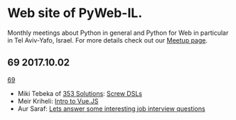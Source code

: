 # Web site of PyWeb-IL.

Monthly meetings about Python in general and Python for Web in particular in Tel Aviv-Yafo, Israel.
For more details check out our [Meetup page](https://www.meetup.com/PyWeb-IL/).

## 69 2017.10.02

[69](https://www.meetup.com/PyWeb-IL/events/243515877)

* Miki Tebeka of [353 Solutions](http://www.353solutions.com/): [Screw DSLs](https://github.com/tebeka/talks/tree/master/screw-dsls)
* Meir Kriheli: [Intro to Vue.JS](http://meirkriheli.com/en/talks/#vuejs)
* Aur Saraf: [Lets answer some interesting job interview questions](https://www.dropbox.com/sh/y065y9tavl6juva/AAB32vye9o8q8YN4KmzzMZhxa?dl=0)



